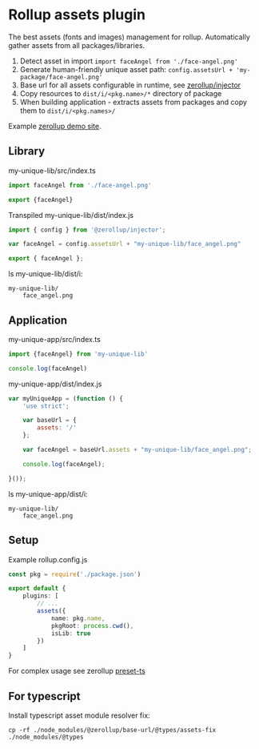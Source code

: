 # Rollup assets plugin

The best assets (fonts and images) management for rollup. Automatically gather assets from all packages/libraries.

1. Detect asset in import ``` import faceAngel from './face-angel.png' ```
2. Generate human-friendly unique asset path: ``` config.assetsUrl + 'my-package/face-angel.png' ```
3. Base url for all assets configurable in runtime, see [zerollup/injector](../injector)
4. Copy resources to ``` dist/i/<pkg.name>/* ``` directory of package
5. When building application - extracts assets from packages and copy them to ``` dist/i/<pkg.names>/ ```

Example [zerollup demo site](https://github.com/zerkalica/zerollup-demo/tree/master/packages/site1).

## Library

my-unique-lib/src/index.ts

```ts
import faceAngel from './face-angel.png'

export {faceAngel}
```

Transpiled my-unique-lib/dist/index.js

```js
import { config } from '@zerollup/injector';

var faceAngel = config.assetsUrl + "my-unique-lib/face_angel.png"

export { faceAngel };
```

ls my-unique-lib/dist/i:

```
my-unique-lib/
    face_angel.png
```

## Application

my-unique-app/src/index.ts

```ts
import {faceAngel} from 'my-unique-lib'

console.log(faceAngel)
```

my-unique-app/dist/index.js
```js
var myUniqueApp = (function () {
    'use strict';

    var baseUrl = {
        assets: '/'
    };

    var faceAngel = baseUrl.assets + "my-unique-lib/face_angel.png";

    console.log(faceAngel);

}());
```

ls my-unique-app/dist/i:

```
my-unique-lib/
    face_angel.png
```

## Setup

Example rollup.config.js

```ts
const pkg = require('./package.json')

export default {
    plugins: [
        // ...
        assets({
            name: pkg.name,
            pkgRoot: process.cwd(),
            isLib: true
        })
    ]
}
```

For complex usage see zerollup [preset-ts](../preset-ts)

## For typescript

Install typescript asset module resolver fix:

``` cp -rf ./node_modules/@zerollup/base-url/@types/assets-fix ./node_modules/@types ```
